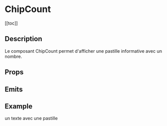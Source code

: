 <script setup>
import { ref } from 'vue';
import component from './index.vue'

const isOpened = ref(false);
</script>

# ChipCount

[[toc]]

## Description

Le composant ChipCount permet d'afficher une pastille informative avec un nombre.

## Props

<props-parser :props="component.props" />

## Emits

<emits-parser :emits="component.emits" />

## Example


<code-example>
<dsp-chip-count> 
 <p>un texte avec une pastille</p>
</dsp-chip-count>

<template v-slot:html>

```html
<dsp-chip-count> 
 <p>un texte avec une pastille</p>
</dsp-chip-count>
```

</template>

<template v-slot:js>

```js
const isOpened = ref(false);
```

</template>
</code-example>